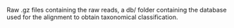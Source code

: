 Raw .gz files containing the raw reads, a db/ folder containing the database used for the alignment to obtain taxonomical classification.